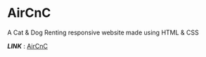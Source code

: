 # AirCnC
A Cat &amp; Dog Renting responsive website made using HTML &amp; CSS

***LINK*** : [AirCnC](https://prxtikk-18.github.io/AirCnC/) 

